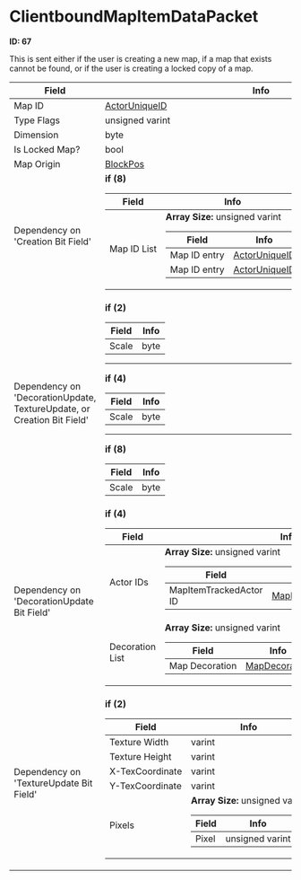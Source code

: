 # ClientboundMapItemDataPacket

__ID: 67__

This is sent either if the user is creating a new map, if a map that exists cannot be found, or if the user is creating a locked copy of a map.

<table><thead><tr><th>Field</th><th>Info</th></tr></thead><tbody>
<tr><td>Map ID</td><td><a href="../types/ActorUniqueID.md">ActorUniqueID</a></td></tr>
<tr><td>Type Flags</td><td>unsigned varint</td></tr>
<tr><td>Dimension</td><td>byte</td></tr>
<tr><td>Is Locked Map?</td><td>bool</td></tr>
<tr><td>Map Origin</td><td><a href="../types/BlockPos.md">BlockPos</a></td></tr>
<tr><td>Dependency on 'Creation Bit Field'</td><td><b>if (8)</b><br>
  <table><thead><tr><th>Field</th><th>Info</th></tr></thead><tbody>
  <tr><td>Map ID List</td><td><b>Array Size:</b> unsigned varint
    <table><thead><tr><th>Field</th><th>Info</th></tr></thead><tbody>
    <tr><td>Map ID entry</td><td><a href="../types/ActorUniqueID.md">ActorUniqueID</a></td></tr>
    <tr><td>Map ID entry</td><td><a href="../types/ActorUniqueID.md">ActorUniqueID</a></td></tr>
    </tbody></table></td></tr>
  </tbody></table></td></tr>
<tr><td>Dependency on 'DecorationUpdate, TextureUpdate, or Creation Bit Field'</td><td><b>if (2)</b><br>
  <table><thead><tr><th>Field</th><th>Info</th></tr></thead><tbody>
  <tr><td>Scale</td><td>byte</td></tr>
  </tbody></table><hr>
  <b>if (4)</b><br>
  <table><thead><tr><th>Field</th><th>Info</th></tr></thead><tbody>
  <tr><td>Scale</td><td>byte</td></tr>
  </tbody></table><hr>
  <b>if (8)</b><br>
  <table><thead><tr><th>Field</th><th>Info</th></tr></thead><tbody>
  <tr><td>Scale</td><td>byte</td></tr>
  </tbody></table></td></tr>
<tr><td>Dependency on 'DecorationUpdate Bit Field'</td><td><b>if (4)</b><br>
  <table><thead><tr><th>Field</th><th>Info</th></tr></thead><tbody>
  <tr><td>Actor IDs</td><td><b>Array Size:</b> unsigned varint
    <table><thead><tr><th>Field</th><th>Info</th></tr></thead><tbody>
    <tr><td>MapItemTrackedActor ID</td><td><a href="../types/MapItemTrackedActor_UniqueId.md">MapItemTrackedActor::UniqueId</a></td></tr>
    </tbody></table></td></tr>
  <tr><td>Decoration List</td><td><b>Array Size:</b> unsigned varint
    <table><thead><tr><th>Field</th><th>Info</th></tr></thead><tbody>
    <tr><td>Map Decoration</td><td><a href="../types/MapDecoration.md">MapDecoration</a></td></tr>
    </tbody></table></td></tr>
  </tbody></table></td></tr>
<tr><td>Dependency on 'TextureUpdate Bit Field'</td><td><b>if (2)</b><br>
  <table><thead><tr><th>Field</th><th>Info</th></tr></thead><tbody>
  <tr><td>Texture Width</td><td>varint</td></tr>
  <tr><td>Texture Height</td><td>varint</td></tr>
  <tr><td>X-TexCoordinate</td><td>varint</td></tr>
  <tr><td>Y-TexCoordinate</td><td>varint</td></tr>
  <tr><td>Pixels</td><td><b>Array Size:</b> unsigned varint
    <table><thead><tr><th>Field</th><th>Info</th></tr></thead><tbody>
    <tr><td>Pixel</td><td>unsigned varint</td></tr>
    </tbody></table></td></tr>
  </tbody></table></td></tr>
</tbody></table>